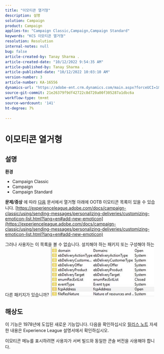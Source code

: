 ```yaml
---
title: "이모티콘 열거형"
description: 설명
solution: Campaign
product: Campaign
applies-to: "Campaign Classic,Campaign,Campaign Standard"
keywords: "KCS 이모티콘 열거형"
resolution: Resolution
internal-notes: null
bug: false
article-created-by: Tanay Sharma .
article-created-date: "10/12/2022 9:54:35 AM"
article-published-by: Tanay Sharma .
article-published-date: "10/12/2022 10:03:10 AM"
version-number: 3
article-number: KA-16556
dynamics-url: "https://adobe-ent.crm.dynamics.com/main.aspx?forceUCI=1&pagetype=entityrecord&etn=knowledgearticle&id=8a5b6bdc-134a-ed11-bba2-0022480868ff"
source-git-commit: 21e26379f9df42722c8d720a00f305287a1dbc6a
workflow-type: tm+mt
source-wordcount: '141'
ht-degree: 7%

---
```


# 이모티콘 열거형

## 설명

<b>환경</b>
- Campaign Classic
- Campaign
- Campaign Standard



<b>문제/증상</b>
에 따라 [다음](https://experienceleague.adobe.com/docs/campaign-classic/using/sending-messages/personalizing-deliveries/customizing-emoticon-list.html?lang=en#add-new-emoticon) 문서에서 열거형 아래에 OOTB 이모티콘 목록이 있을 수 있습니다.
[https://experienceleague.adobe.com/docs/campaign-classic/using/sending-messages/personalizing-deliveries/customizing-emoticon-list.html?lang=en#add-new-emoticon](https://experienceleague.adobe.com/docs/campaign-classic/using/sending-messages/personalizing-deliveries/customizing-emoticon-list.html?lang=en#add-new-emoticon)

그러나 사용자는 이 목록을 볼 수 없습니다. 설치해야 하는 패키지 또는 구성해야 하는 다른 패키지가 있습니까?
![](assets/___7707b2fe-144a-ed11-bba2-0022480868ff___.jpeg)


## 해상도


이 기능은 1978년에 도입된 새로운 기능입니다. 다음을 확인하십시오 [릴리스 노트](https://experienceleague.adobe.com/docs/campaign-classic/using/release-notes/previous-releases/release--20-2.html?lang=en#release-20-2-1-build-9178) 자세한 내용은 Experience League 설명서에서 확인하십시오.

이모티콘 메뉴를 표시하려면 사용자가 서버 빌드와 동일한 콘솔 버전을 사용해야 합니다.
